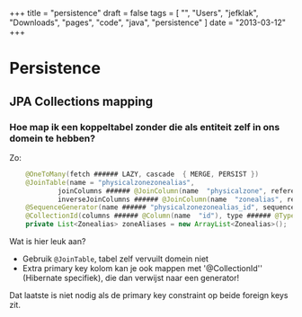 +++
title = "persistence"
draft = false
tags = [
    "",
    "Users",
    "jefklak",
    "Downloads",
    "pages",
    "code",
    "java",
    "persistence"
]
date = "2013-03-12"
+++
# Persistence 

## JPA Collections mapping 

### Hoe map ik een koppeltabel zonder die als entiteit zelf in ons domein te hebben? 

Zo:

```java
    @OneToMany(fetch ###### LAZY, cascade  { MERGE, PERSIST })
    @JoinTable(name = "physicalzonezonealias",
            joinColumns ###### @JoinColumn(name  "physicalzone", referencedColumnName = "id"),
            inverseJoinColumns ###### @JoinColumn(name  "zonealias", referencedColumnName = "id"))
    @SequenceGenerator(name ###### "physicalzonezonealias_id", sequenceName  "physicalzonezonealias_id", allocationSize = 1)
    @CollectionId(columns ###### @Column(name  "id"), type ###### @Type(type  "int"), generator = "physicalzonezonealias_id")
    private List<Zonealias> zoneAliases = new ArrayList<Zonealias>();
```

Wat is hier leuk aan?
  * Gebruik `@JoinTable`, tabel zelf vervuilt domein niet
  * Extra primary key kolom kan je ook mappen met '@CollectionId'' (Hibernate specifiek), die dan verwijst naar een generator!

Dat laatste is niet nodig als de primary key constraint op beide foreign keys zit. 